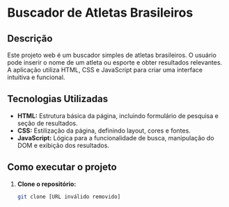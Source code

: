 # Buscador de Atletas Brasileiros

## Descrição
Este projeto web é um buscador simples de atletas brasileiros. O usuário pode inserir o nome de um atleta ou esporte e obter resultados relevantes. A aplicação utiliza HTML, CSS e JavaScript para criar uma interface intuitiva e funcional.

## Tecnologias Utilizadas
* **HTML:** Estrutura básica da página, incluindo formulário de pesquisa e seção de resultados.
* **CSS:** Estilização da página, definindo layout, cores e fontes.
* **JavaScript:** Lógica para a funcionalidade de busca, manipulação do DOM e exibição dos resultados.

## Como executar o projeto
1. **Clone o repositório:**
   ```bash
   git clone [URL inválido removido]
